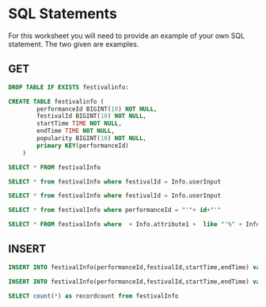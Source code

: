 # SQL Statements

For this worksheet you will need to provide an example of your own SQL statement. The two given are examples.

 ## GET

```sql
DROP TABLE IF EXISTS festivalinfo:
```

```sql
CREATE TABLE festivalinfo (
        performanceId BIGINT(10) NOT NULL,
        festivalId BIGINT(10) NOT NULL,
        startTime TIME NOT NULL,
        endTime TIME NOT NULL,
        popularity BIGINT(10) NOT NULL,
        primary KEY(performanceId)
    )
```

 ```sql
SELECT * FROM festivalInfo
 ```

```sql
SELECT * from festivalInfo where festivalId = Info.userInput
```

```sql
SELECT * from festivalInfo where festivalId = Info.userInput
```

 ```sql
 SELECT * from festivalInfo where performanceId = "'"+ id+"'"
 ```
 
```sql
SELECT * FROM festivalInfo where  + Info.attribute1 +  like "'%" + Info.input + "%'"+ Info.attribute2 + like "'%" + Info.input2 + "%'"
```
## INSERT

```sql
INSERT INTO festivalInfo(performanceId,festivalId,startTime,endTime) values ( + data2[i].performanceId + "," + data2[i].festivalId + ",'" + data2[i].startTime + "','" + data2[i].endTime + )
```

```sql
INSERT INTO festivalInfo(performanceId,festivalId,startTime,endTime) values ( + data2[i].performanceId + "," + data2[i].festivalId + ",'" + data2[i].startTime + "','" + data2[i].endTime + "'," + data2[i].popularity + )
```
```sql
SELECT count(*) as recordcount from festivalInfo
```
